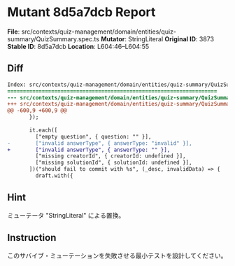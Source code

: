 # Mutant 8d5a7dcb Report

**File**: src/contexts/quiz-management/domain/entities/quiz-summary/QuizSummary.spec.ts
**Mutator**: StringLiteral
**Original ID**: 3873
**Stable ID**: 8d5a7dcb
**Location**: L604:46–L604:55

## Diff

```diff
Index: src/contexts/quiz-management/domain/entities/quiz-summary/QuizSummary.spec.ts
===================================================================
--- src/contexts/quiz-management/domain/entities/quiz-summary/QuizSummary.spec.ts	original
+++ src/contexts/quiz-management/domain/entities/quiz-summary/QuizSummary.spec.ts	mutated #3873
@@ -600,9 +600,9 @@
       });
 
       it.each([
         ["empty question", { question: "" }],
-        ["invalid answerType", { answerType: "invalid" }],
+        ["invalid answerType", { answerType: "" }],
         ["missing creatorId", { creatorId: undefined }],
         ["missing solutionId", { solutionId: undefined }],
       ])("should fail to commit with %s", (_desc, invalidData) => {
         draft.with({
```

## Hint

ミューテータ "StringLiteral" による置換。

## Instruction

このサバイブ・ミューテーションを失敗させる最小テストを設計してください。
